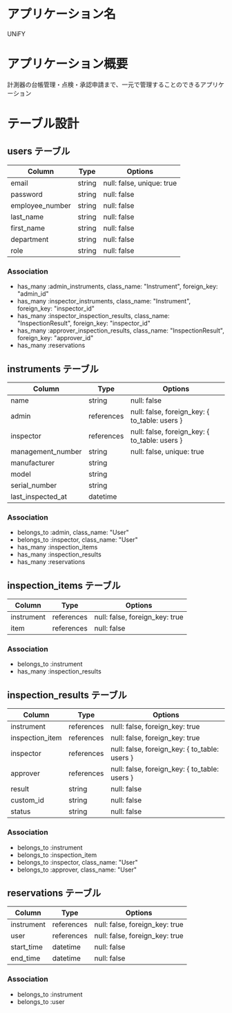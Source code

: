# アプリケーション名
UNiFY

# アプリケーション概要
計測器の台帳管理・点検・承認申請まで、一元で管理することのできるアプリケーション

# テーブル設計

## users テーブル
| Column          | Type   | Options                   |
| --------------- | ------ | ------------------------- |
| email           | string | null: false, unique: true |
| password        | string | null: false               |
| employee_number | string | null: false               |
| last_name       | string | null: false               |
| first_name      | string | null: false               |
| department      | string | null: false               |
| role            | string | null: false               |

### Association
- has_many :admin_instruments, class_name: "Instrument", foreign_key: "admin_id"
- has_many :inspector_instruments, class_name: "Instrument", foreign_key: "inspector_id"
- has_many :inspector_inspection_results, class_name: "InspectionResult", foreign_key: "inspector_id"
- has_many :approver_inspection_results, class_name: "InspectionResult", foreign_key: "approver_id"
- has_many :reservations


## instruments テーブル
| Column            | Type       | Options                                       |
| ----------------- | ---------- | --------------------------------------------- |
| name              | string     | null: false                                   |
| admin             | references | null: false, foreign_key: { to_table: users } |
| inspector         | references | null: false, foreign_key: { to_table: users } |
| management_number | string     | null: false, unique: true                     |
| manufacturer      | string     |                                               |
| model             | string     |                                               |
| serial_number     | string     |                                               |
| last_inspected_at | datetime   |                                               |

### Association
- belongs_to :admin, class_name: "User"
- belongs_to :inspector, class_name: "User"
- has_many :inspection_items
- has_many :inspection_results
- has_many :reservations


## inspection_items テーブル
| Column     | Type       | Options                        |
| ---------- | ---------- | ------------------------------ |
| instrument | references | null: false, foreign_key: true |
| item       | references | null: false                    |

### Association
- belongs_to :instrument
- has_many :inspection_results


## inspection_results テーブル
| Column                | Type       | Options                                       |
| --------------------- | ---------- | --------------------------------------------- |
| instrument            | references | null: false, foreign_key: true                |
| inspection_item       | references | null: false, foreign_key: true                |
| inspector             | references | null: false, foreign_key: { to_table: users } |
| approver              | references | null: false, foreign_key: { to_table: users } |
| result                | string     | null: false                                   |
| custom_id             | string     | null: false                                   |
| status                | string     | null: false                                   |

### Association
- belongs_to :instrument
- belongs_to :inspection_item
- belongs_to :inspector, class_name: "User"
- belongs_to :approver, class_name: "User"


## reservations テーブル
| Column     | Type       | Options                        |
| ---------- | ---------- | -------------------------------|
| instrument | references | null: false, foreign_key: true |
| user       | references | null: false, foreign_key: true |
| start_time | datetime   | null: false                    |
| end_time   | datetime   | null: false                    |

### Association
- belongs_to :instrument
- belongs_to :user